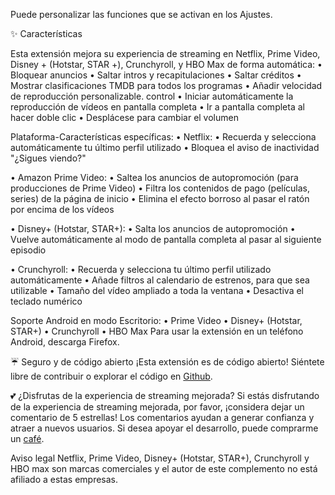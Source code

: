 Puede personalizar las funciones que se activan en los Ajustes.

✨ Características

Esta extensión mejora su experiencia de streaming en Netflix, Prime Video, Disney + (Hotstar, STAR +), Crunchyroll, y HBO Max de forma automática:
  • Bloquear anuncios
  • Saltar intros y recapitulaciones
  • Saltar créditos
  • Mostrar clasificaciones TMDB para todos los programas
  • Añadir velocidad de reproducción personalizable. control
  • Iniciar automáticamente la reproducción de vídeos en pantalla completa
  • Ir a pantalla completa al hacer doble clic
  • Desplácese para cambiar el volumen

Plataforma-Características específicas:
  • Netflix:
      • Recuerda y selecciona automáticamente tu último perfil utilizado
      • Bloquea el aviso de inactividad "¿Sigues viendo?"
  • Amazon Prime Video:
      • Saltea los anuncios de autopromoción (para producciones de Prime Video)
      • Filtra los contenidos de pago (películas, series) de la página de inicio
      • Elimina el efecto borroso al pasar el ratón por encima de los vídeos
  • Disney+ (Hotstar, STAR+):
      • Salta los anuncios de autopromoción
      • Vuelve automáticamente al modo de pantalla completa al pasar al siguiente episodio
  • Crunchyroll:
      • Recuerda y selecciona tu último perfil utilizado automáticamente
      • Añade filtros al calendario de estrenos, para que sea utilizable
      • Tamaño del vídeo ampliado a toda la ventana
      • Desactiva el teclado numérico
Soporte Android en modo Escritorio:
  • Prime Video
  • Disney+ (Hotstar, STAR+)
  • Crunchyroll
  • HBO Max
Para usar la extensión en un teléfono Android, descarga Firefox.

☔ Seguro y de código abierto
¡Esta extensión es de código abierto! Siéntete libre de contribuir o explorar el código en [Github](https://github.com/Dreamlinerm/Netflix-Prime-Auto-Skip).

💕 ¿Disfrutas de la experiencia de streaming mejorada?
Si estás disfrutando de la experiencia de streaming mejorada, por favor, ¡considera dejar un comentario de 5 estrellas! Los comentarios ayudan a generar confianza y atraer a nuevos usuarios.
Si desea apoyar el desarrollo, puede comprarme un [café](https://github.com/sponsors/Dreamlinerm).

Aviso legal
Netflix, Prime Video, Disney+ (Hotstar, STAR+), Crunchyroll y HBO max son marcas comerciales y el autor de este complemento no está afiliado a estas empresas.